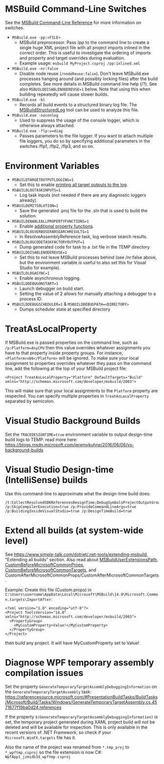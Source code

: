 # MSBuild Command-Line Switches
See the [MSBuild Command-Line Reference](https://docs.microsoft.com/visualstudio/msbuild/msbuild-command-line-reference) for more information on switches.
 * `MSBuild.exe -pp:<FILE>`
   * MSBuild preprocessor. Pass /pp to the command line to create a single huge XML project file with all project imports inlined in the correct order. This is useful to investigate the ordering of imports and property and target overrides during evaluation.
   * Example usage: `msbuild MyProject.csproj /pp:inlined.xml`
 * `MSBuild.exe -nr:false`
   * Disable node reuse (`/nodeReuse:false`). Don't leave MSBuild.exe processes hanging around (and possibly locking files) after the build completes. See more details in MSBuild command line help (/?). See also `MSBUILDDISABLENODEREUSE=1` below. Note that using this when building repeatedly will cause slower builds.
 * `MSBuild.exe -bl`
   * Records all build events to a structured binary log file. The [MSBuildStructuredLog](https://github.com/KirillOsenkov/MSBuildStructuredLog) tool can be used to analyze this file.
 * `MSBuild.exe -noconlog`
   * Used to suppress the usage of the console logger, which is otherwise always attached.
 * `MSBuild.exe -flp:v=diag`
   * Passes parameters to the file logger. If you want to attach multiple file loggers, you do so by specifying additional parameters in the switches /flp1, /flp2, /flp3, and so on.

# Environment Variables
 * `MSBUILDTARGETOUTPUTLOGGING=1`
   * Set this to enable [printing all target outputs to the log](https://blogs.msdn.microsoft.com/msbuild/2010/03/31/displaying-target-output-items-using-the-console-logger).
 * `MSBUILDLOGTASKINPUTS=1`
   * Log task inputs (not needed if there are any diagnostic loggers already).
 * `MSBUILDEMITSOLUTION=1`
   * Save the generated .proj file for the .sln that is used to build the solution.
 * `MSBUILDENABLEALLPROPERTYFUNCTIONS=1`
   * Enable [additional property functions](https://blogs.msdn.microsoft.com/visualstudio/2010/04/02/msbuild-property-functions).
 * `MSBUILDLOGVERBOSERARSEARCHRESULTS=1`
   * In ResolveAssemblyReference task, log verbose search results.
 * `MSBUILDLOGCODETASKFACTORYOUTPUT=1`
   * Dump generated code for task to a <GUID>.txt file in the TEMP directory
 * `MSBUILDDISABLENODEREUSE=1`
   * Set this to not leave MSBuild processes behind (see /nr:false above, but the environment variable is useful to also set this for Visual Studio for example).
 * `MSBUILDLOGASYNC=1`
   * Enable asynchronous logging.
 * `MSBUILDDEBUGONSTART=1`
   * Launch debugger on build start.
   * Setting the value of 2 allows for manually attaching a debugger to a process ID.
 * `MSBUILDDEBUGSCHEDULER=1` & `MSBUILDDEBUGPATH=<DIRECTORY>`
   * Dumps scheduler state at specified directory

# TreatAsLocalProperty
If MSBuild.exe is passed properties on the command line, such as `/p:Platform=AnyCPU` then this value overrides whatever assignments you have to that property inside property groups. For instance, `<Platform>x86</Platform>` will be ignored. To make sure your local assignment to properties overrides whatever they pass on the command line, add the following at the top of your MSBuild project file:

```
<Project TreatAsLocalProperty="Platform" DefaultTargets="Build" xmlns="http://schemas.microsoft.com/developer/msbuild/2003">
```

This will make sure that your local assignments to the `Platform` property are respected. You can specify multiple properties in `TreatAsLocalProperty` separated by semicolon.

# Visual Studio Background Builds
Set the `TRACEDESIGNTIME=true` environment variable to output design-time build logs to TEMP: read more here: https://blogs.msdn.microsoft.com/jeremykuhne/2016/06/06/vs-background-builds

# Visual Studio Design-time (IntelliSense) builds

Use this command-line to approximate what the design-time build does:

```
/t:CollectResolvedSDKReferencesDesignTime;DebugSymbolsProjectOutputGroup;CollectPackageReferences;ResolveComReferencesDesignTime;ContentFilesProjectOutputGroup;DocumentationProjectOutputGroupDependencies;SGenFilesOutputGroup;ResolveProjectReferencesDesignTime;SourceFilesProjectOutputGroup;DebugSymbolsProjectOutputGroupDependencies;SatelliteDllsProjectOutputGroup;BuiltProjectOutputGroup;SGenFilesOutputGroupDependencies;ResolveAssemblyReferencesDesignTime;CollectAnalyzersDesignTime;CollectSDKReferencesDesignTime;DocumentationProjectOutputGroup;PriFilesOutputGroup;BuiltProjectOutputGroupDependencies;ResolvePackageDependenciesDesignTime;SatelliteDllsProjectOutputGroupDependencies;SDKRedistOutputGroup;CompileDesignTime /p:SkipCompilerExecution=true /p:ProvideCommandLineArgs=true /p:BuildingInsideVisualStudio=true /p:DesignTimeBuild=true
```

# Extend all builds (at system-wide level)
See https://www.simple-talk.com/dotnet/.net-tools/extending-msbuild, "Extending all builds" section. Also read about [MSBuildUserExtensionsPath](http://referencesource.microsoft.com/#MSBuildFiles/C/ProgramFiles(x86)/MSBuild/14.0/Microsoft.Common.props,33), [CustomBeforeMicrosoftCommonProps](http://referencesource.microsoft.com/#MSBuildFiles/C/ProgramFiles(x86)/MSBuild/14.0/Microsoft.Common.props,68), [CustomBeforeMicrosoftCommonTargets](http://referencesource.microsoft.com/#MSBuildFiles/C/ProgramFiles(x86)/MSBuild/14.0/bin_/amd64/Microsoft.Common.targets,71), and CustomAfterMicrosoftCommonProps/CustomAfterMicrosoftCommonTargets.

Example:
Create this file (Custom.props) in `C:\Users\username\AppData\Local\Microsoft\MSBuild\14.0\Microsoft.Common.targets\ImportAfter`:

```
<?xml version="1.0" encoding="utf-8"?>
<Project ToolsVersion="14.0" xmlns="http://schemas.microsoft.com/developer/msbuild/2003">
  <PropertyGroup>
    <MyCustomProperty>Value!</MyCustomProperty>
  </PropertyGroup>
</Project>
```

then build any project. It will have MyCustomProperty set to Value!

# Diagnose WPF temporary assembly compilation issues

Set the property `GenerateTemporaryTargetAssemblyDebuggingInformation` on the `GenerateTemporaryTargetAssembly` task:
https://referencesource.microsoft.com/#PresentationBuildTasks/BuildTasks/Microsoft/Build/Tasks/Windows/GenerateTemporaryTargetAssembly.cs,4571677f19ba0d24,references

If the property `$(GenerateTemporaryTargetAssemblyDebuggingInformation)` is set, the temporary project generated during XAML project build will not be deleted and will be available for inspection. This is only available in the recent versions of .NET Framework, so check if your `Microsoft.WinFX.targets` file has it.

Also the name of the project was renamed from `*.tmp_proj` to `*_wpftmp.csproj` so the file extension is now C#: `WpfApp1_jzmidb3d_wpftmp.csproj`
